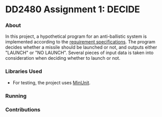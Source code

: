# DD2480 Assignment 1: DECIDE

### About

In this project, a hypothetical program for an anti-ballistic system is implemented according to the [requirement specifications](https://www.monperrus.net/martin/decide.pdf). The program decides whether a missile should be launched or not, and outputs either "LAUNCH" or "NO LAUNCH". Several pieces of input data is taken into consideration when deciding whether to launch or not. 

### Libraries Used

* For testing, the project uses [MinUnit](https://jera.com/techinfo/jtns/jtn002).

### Running

### Contributions